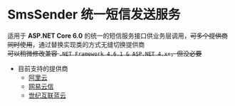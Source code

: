 # SmsSender 统一短信发送服务
适用于 **ASP.NET Core 6.0** 的统一的短信服务接口供业务层调用，~~可多个提供商同时使用~~，通过替换实现类的方式无缝切换提供商  
~~可以稍微修改兼容 ```.NET Framework 4.6.1 & ASP.NET 4.x+```，但没必要~~
- 目前支持的提供商
	- [阿里云](https://help.aliyun.com/product/44282.html)
	- [网易云信](https://yunxin.163.com/sms)
	- [世纪互联蓝云](https://bccs.21vbluecloud.com/intro/sms)
